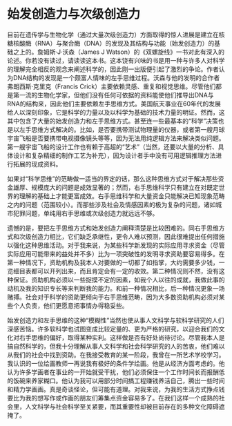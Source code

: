 # 始发创造力与次级创造力

目前在遗传学与生物化学（通过大量次级创造力）方面取得的惊人进展是建立在核糖核酸酶（RNA）与聚合酶（DNA）的发现及其结构与功能（始发创造力）的基础之上的。詹姆斯·J·沃森（James J Watson）的《双螺旋线》一书对此有深入的论述。你若没有读过，请读读这本书。这本饶有兴味的书是用一种与许多人对科学的理解完全相反的观念来阐述科学的，因此刚一出版便引起了激烈的争论。作者认为DNA结构的发现是一个颇富人情味的左手思维过程。沃森与他的发明的合作者弗朗西斯·克里克（Francis Crick）主要依赖灵感、重复和视觉思维。尽管他们都是第一流的生物化学家，但他们没有任何可依据的资料能使他们推导出DNA与RNA的结构来，因此他们主要依赖左手思维方式。美国航天事业在60年代的发展给人以深刻印象，它是科学的力量以及以科学为基础的技术力量的明证。然而，这其中包含了大量的始发创造力和左手思维方式。甚至连一些最基本的“科学”决策也是以左手思维方式解决的。比如，是否要携带测试物理量的仪器，或者第一艘月球宇宙飞船是否要携带电视摄像镜头等等，因为无法用纯逻辑方法来解决类似问题。第一艘宇宙飞船的设计工作也有赖于高超的“艺术”（当然，还要以大量的分析、具体设计和复杂精细的制作工艺为补充），因为设计者手中没有可用逻辑推理方法进行拓展的现成资料。

如果对“科学思维”的范畴做一适当的界定的话，那么这种思维方式对于解决那些资金雄厚、规模庞大的问题是成效显著的；然而，右手思维科学只有建立在对既定世界的理解的基础上才能更富成效。右手思维科学和大量资金只能解决已知现象范畴之内的问题（范围较小）。而那些涉及社会及情感因素的极为复杂的问题，诸如城市犯罪问题，单纯用右手思维或次级创造力就远远不够。

遗憾的是，要把左手思维方式和始发创造力阐释清楚是比较困难的。同右手思维方式和次级创造力相比，它们缺乏承继性，更令人难以预测，因此很难提出任何措施以强化这种思维活动。对于我来说，为某些科学新发现的实际应用寻求资金（尽管实际应用可能带来的益处并不多）比为一项突破性的发明寻求资助要容易得多。在第一种情况下，资助机构及我本人对要做的一切都了如指掌，大约需要多少钱，一览细目表都可以开列出来，而且肯定会有一定的收效。第二种情况则不然，没有这种保证。资助机构必须以一些捉摸不定的因素，如我个人以往的成就，我做此事的动机及我的知识专长等来判断我的能力。和前一种情况相比，后一种情况更象一场赌搏。社会对于科学的资助更倾向于右手思维范畴，因为大多数资助机构必须对某些个人负责，他们更愿意把事情办得稳妥些。

始发创造力和左手思维的这种“模糊性”当然也使从事人文科学与软科学研究的人们深感苦恼。许多软科学也试图变成比较定量的、更为严格的研究，以迎合我们的文化对右手思维的偏好，取得某种实利。这样做是否有好处尚待讨论。尽管我本人是搞自然科学的，但我十分理解从事人文科学和社会科学研究的人的苦衷，他们难以从我们的社会中找到资助。在我接受教育的某一阶段，我曾在一所艺术学校学习。我认识的一位绘画教师一再说我有极好的条件学绘画。他是从经济方面考虑的。他认为许多学画者在事业的一开始就受干扰，他们必须保住一个工作时间长而报酬低的饭碗来养家糊口。他认为我可以用部分时间搞工程赚钱养活自己，腾出一些时间和精力学画画。真是奇谈怪论，但可能有道理。对我来说，为我的生活方式挣点钱要比为我的想写作或作画的朋友们筹集点资金容易多了。在我们这样一个成熟的社会里，人文科学与社会科学至关紧要，而其重要性却被目前存在的多种文化障碍遮掩了。